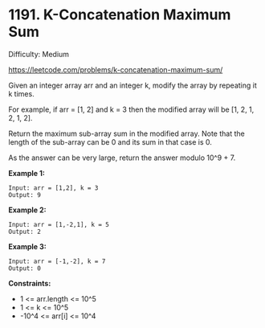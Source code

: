 # 1191. K-Concatenation Maximum Sum

Difficulty: Medium

https://leetcode.com/problems/k-concatenation-maximum-sum/

Given an integer array arr and an integer k, modify the array by repeating it k times.

For example, if arr = [1, 2] and k = 3 then the modified array will be [1, 2, 1, 2, 1, 2].

Return the maximum sub-array sum in the modified array. Note that the length of the sub-array can be 0 and its sum in that case is 0.

As the answer can be very large, return the answer modulo 10^9 + 7.

**Example 1:**
```
Input: arr = [1,2], k = 3
Output: 9
```

**Example 2:**
```
Input: arr = [1,-2,1], k = 5
Output: 2
```

**Example 3:**
```
Input: arr = [-1,-2], k = 7
Output: 0
```

**Constraints:**

* 1 <= arr.length <= 10^5
* 1 <= k <= 10^5
* -10^4 <= arr[i] <= 10^4
